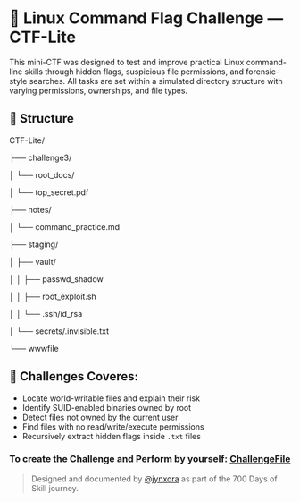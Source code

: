 # 🔐 Linux Command Flag Challenge — CTF-Lite

This mini-CTF was designed to test and improve practical Linux command-line skills through hidden flags, suspicious file permissions, and forensic-style searches. 
All tasks are set within a simulated directory structure with varying permissions, ownerships, and file types.

## 📁 Structure
CTF-Lite/

├── challenge3/

│   └── root_docs/

│       └── top_secret.pdf

├── notes/

│   └── command_practice.md

├── staging/

│   ├── vault/

│   │   ├── passwd_shadow

│   │   ├── root_exploit.sh

│   │   └── .ssh/id_rsa

│   └── secrets/.invisible.txt

└── wwwfile

## 🧩 Challenges Coveres:
- Locate world-writable files and explain their risk
- Identify SUID-enabled binaries owned by root
- Detect files not owned by the current user
- Find files with no read/write/execute permissions
- Recursively extract hidden flags inside `.txt` files


### To create the Challenge and Perform by yourself: [ChallengeFile](https://github.com/jynxora/linux-command-forensics-ctf-challenges/tree/main/Set-up%20Challenge)

> Designed and documented by [@jynxora](https://www.linkedin.com/in/jynxora) as part of the 700 Days of Skill journey.
